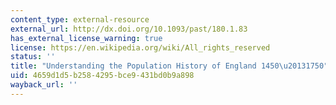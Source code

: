 ```yaml
---
content_type: external-resource
external_url: http://dx.doi.org/10.1093/past/180.1.83
has_external_license_warning: true
license: https://en.wikipedia.org/wiki/All_rights_reserved
status: ''
title: "Understanding the Population History of England 1450\u20131750"
uid: 4659d1d5-b258-4295-bce9-431bd0b9a898
wayback_url: ''
---
```

